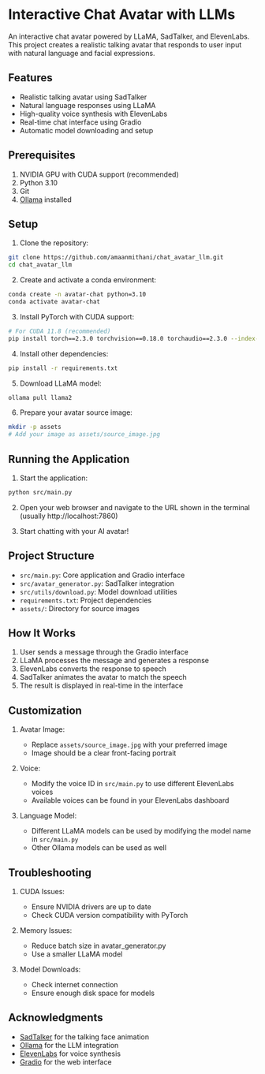 # Interactive Chat Avatar with LLMs

An interactive chat avatar powered by LLaMA, SadTalker, and ElevenLabs. This project creates a realistic talking avatar that responds to user input with natural language and facial expressions.

## Features

* Realistic talking avatar using SadTalker
* Natural language responses using LLaMA
* High-quality voice synthesis with ElevenLabs
* Real-time chat interface using Gradio
* Automatic model downloading and setup

## Prerequisites

1. NVIDIA GPU with CUDA support (recommended)
2. Python 3.10
3. Git
4. [Ollama](https://ollama.ai) installed

## Setup

1. Clone the repository:
```bash
git clone https://github.com/amaanmithani/chat_avatar_llm.git
cd chat_avatar_llm
```

2. Create and activate a conda environment:
```bash
conda create -n avatar-chat python=3.10
conda activate avatar-chat
```

3. Install PyTorch with CUDA support:
```bash
# For CUDA 11.8 (recommended)
pip install torch==2.3.0 torchvision==0.18.0 torchaudio==2.3.0 --index-url https://download.pytorch.org/whl/cu118
```

4. Install other dependencies:
```bash
pip install -r requirements.txt
```

5. Download LLaMA model:
```bash
ollama pull llama2
```

6. Prepare your avatar source image:
```bash
mkdir -p assets
# Add your image as assets/source_image.jpg
```

## Running the Application

1. Start the application:
```bash
python src/main.py
```

2. Open your web browser and navigate to the URL shown in the terminal (usually http://localhost:7860)

3. Start chatting with your AI avatar!

## Project Structure

* `src/main.py`: Core application and Gradio interface
* `src/avatar_generator.py`: SadTalker integration
* `src/utils/download.py`: Model download utilities
* `requirements.txt`: Project dependencies
* `assets/`: Directory for source images

## How It Works

1. User sends a message through the Gradio interface
2. LLaMA processes the message and generates a response
3. ElevenLabs converts the response to speech
4. SadTalker animates the avatar to match the speech
5. The result is displayed in real-time in the interface

## Customization

1. Avatar Image:
   - Replace `assets/source_image.jpg` with your preferred image
   - Image should be a clear front-facing portrait

2. Voice:
   - Modify the voice ID in `src/main.py` to use different ElevenLabs voices
   - Available voices can be found in your ElevenLabs dashboard

3. Language Model:
   - Different LLaMA models can be used by modifying the model name in `src/main.py`
   - Other Ollama models can be used as well

## Troubleshooting

1. CUDA Issues:
   - Ensure NVIDIA drivers are up to date
   - Check CUDA version compatibility with PyTorch

2. Memory Issues:
   - Reduce batch size in avatar_generator.py
   - Use a smaller LLaMA model

3. Model Downloads:
   - Check internet connection
   - Ensure enough disk space for models


## Acknowledgments

* [SadTalker](https://github.com/OpenTalker/SadTalker) for the talking face animation
* [Ollama](https://ollama.ai/) for the LLM integration
* [ElevenLabs](https://elevenlabs.io/) for voice synthesis
* [Gradio](https://www.gradio.app/) for the web interface
